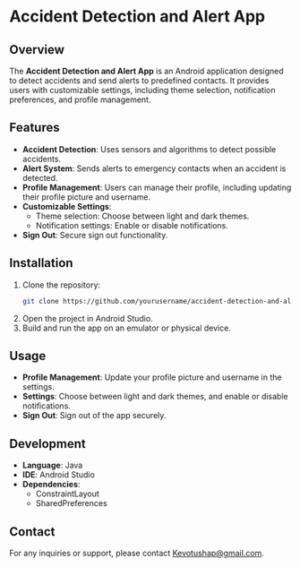 
# Accident Detection and Alert App

## Overview

The **Accident Detection and Alert App** is an Android application designed to detect accidents and send alerts to predefined contacts. It provides users with customizable settings, including theme selection, notification preferences, and profile management.

## Features

- **Accident Detection**: Uses sensors and algorithms to detect possible accidents.
- **Alert System**: Sends alerts to emergency contacts when an accident is detected.
- **Profile Management**: Users can manage their profile, including updating their profile picture and username.
- **Customizable Settings**:
  - Theme selection: Choose between light and dark themes.
  - Notification settings: Enable or disable notifications.
- **Sign Out**: Secure sign out functionality.

## Installation

1. Clone the repository:
   ```bash
   git clone https://github.com/yourusername/accident-detection-and-alert-app.git
   ```
2. Open the project in Android Studio.
3. Build and run the app on an emulator or physical device.

## Usage

- **Profile Management**: Update your profile picture and username in the settings.
- **Settings**: Choose between light and dark themes, and enable or disable notifications.
- **Sign Out**: Sign out of the app securely.

## Development

- **Language**: Java
- **IDE**: Android Studio
- **Dependencies**:
  - ConstraintLayout
  - SharedPreferences

## Contact

For any inquiries or support, please contact Kevotushap@gmail.com.
